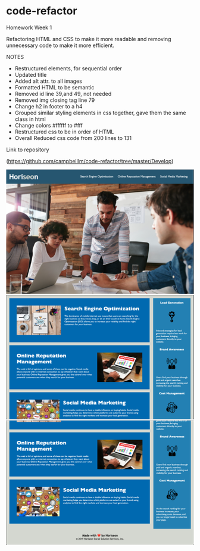 # code-refactor
Homework Week 1

Refactoring HTML and CSS to make it more readable and removing unnecessary code to make it more efficient.



NOTES

- Restructured <head> elements, for sequential order
- Updated title
- Added alt attr. to all images
- Formatted HTML to be semantic
- Removed id line 39,and 49, not needed
- Removed img closing tag line 79
- Change h2 in footer to a h4
- Grouped similar styling elements in css together, gave them the same class in html
- Change colors #ffffff to #fff
- Restructured css to be in order of HTML
- Overall Reduced css code from 200 lines to 131

Link to repository

(https://github.com/campbelllm/code-refactor/tree/master/Develop)

![Final1](https://github.com/campbelllm/code-refactor/blob/master/Develop/assets/images/project1.png)
![Final2](https://github.com/campbelllm/code-refactor/blob/master/Develop/assets/images/project2.png)
![Final3](https://github.com/campbelllm/code-refactor/blob/master/Develop/assets/images/project3.png)

